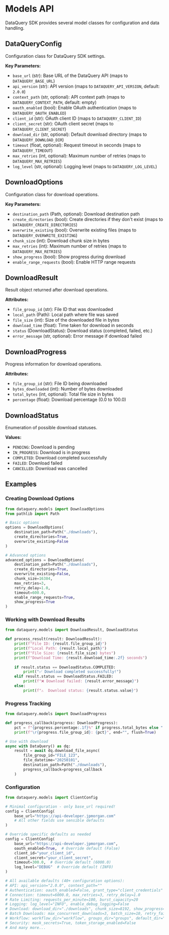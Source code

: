 # Models API

DataQuery SDK provides several model classes for configuration and data handling.

## DataQueryConfig

Configuration class for DataQuery SDK settings.

**Key Parameters:**
- `base_url` (str): Base URL of the DataQuery API (maps to `DATAQUERY_BASE_URL`)
- `api_version` (str): API version (maps to `DATAQUERY_API_VERSION`, default: `2.0.0`)
- `context_path` (str, optional): API context path (maps to `DATAQUERY_CONTEXT_PATH`, default: empty)
- `oauth_enabled` (bool): Enable OAuth authentication (maps to `DATAQUERY_OAUTH_ENABLED`)
- `client_id` (str): OAuth client ID (maps to `DATAQUERY_CLIENT_ID`)
- `client_secret` (str): OAuth client secret (maps to `DATAQUERY_CLIENT_SECRET`)
- `download_dir` (str, optional): Default download directory (maps to `DATAQUERY_DOWNLOAD_DIR`)
- `timeout` (float, optional): Request timeout in seconds (maps to `DATAQUERY_TIMEOUT`)
- `max_retries` (int, optional): Maximum number of retries (maps to `DATAQUERY_MAX_RETRIES`)
- `log_level` (str, optional): Logging level (maps to `DATAQUERY_LOG_LEVEL`)

## DownloadOptions

Configuration class for download operations.

**Key Parameters:**
- `destination_path` (Path, optional): Download destination path
- `create_directories` (bool): Create directories if they don't exist (maps to `DATAQUERY_CREATE_DIRECTORIES`)
- `overwrite_existing` (bool): Overwrite existing files (maps to `DATAQUERY_OVERWRITE_EXISTING`)
- `chunk_size` (int): Download chunk size in bytes
- `max_retries` (int): Maximum number of retries (maps to `DATAQUERY_MAX_RETRIES`)
- `show_progress` (bool): Show progress during download
- `enable_range_requests` (bool): Enable HTTP range requests

## DownloadResult

Result object returned after download operations.

**Attributes:**
- `file_group_id` (str): File ID that was downloaded
- `local_path` (Path): Local path where file was saved
- `file_size` (int): Size of the downloaded file in bytes
- `download_time` (float): Time taken for download in seconds
- `status` (DownloadStatus): Download status (completed, failed, etc.)
- `error_message` (str, optional): Error message if download failed

## DownloadProgress

Progress information for download operations.

**Attributes:**
- `file_group_id` (str): File ID being downloaded
- `bytes_downloaded` (int): Number of bytes downloaded
- `total_bytes` (int, optional): Total file size in bytes
- `percentage` (float): Download percentage (0.0 to 100.0)

## DownloadStatus

Enumeration of possible download statuses.

**Values:**
- `PENDING`: Download is pending
- `IN_PROGRESS`: Download is in progress
- `COMPLETED`: Download completed successfully
- `FAILED`: Download failed
- `CANCELLED`: Download was cancelled

## Examples

### Creating Download Options

```python
from dataquery.models import DownloadOptions
from pathlib import Path

# Basic options
options = DownloadOptions(
    destination_path=Path("./downloads"),
    create_directories=True,
    overwrite_existing=False
)

# Advanced options
advanced_options = DownloadOptions(
    destination_path=Path("./downloads"),
    create_directories=True,
    overwrite_existing=False,
    chunk_size=16384,
    max_retries=3,
    retry_delay=1.0,
    timeout=600.0,
    enable_range_requests=True,
    show_progress=True
)
```

### Working with Download Results

```python
from dataquery.models import DownloadResult, DownloadStatus

def process_result(result: DownloadResult):
    print(f"File ID: {result.file_group_id}")
    print(f"Local Path: {result.local_path}")
    print(f"File Size: {result.file_size} bytes")
    print(f"Download Time: {result.download_time:.2f} seconds")
    
    if result.status == DownloadStatus.COMPLETED:
        print("✅ Download completed successfully!")
    elif result.status == DownloadStatus.FAILED:
        print(f"❌ Download failed: {result.error_message}")
    else:
        print(f"⚠️  Download status: {result.status.value}")
```

### Progress Tracking

```python
from dataquery.models import DownloadProgress

def progress_callback(progress: DownloadProgress):
    pct = f"{progress.percentage:.1f}%" if progress.total_bytes else "..."
    print(f"\r{progress.file_group_id}: {pct}", end="", flush=True)

# Use with download
async with DataQuery() as dq:
    result = await dq.download_file_async(
        file_group_id="FILE_123",
        file_datetime="20250101",
        destination_path=Path("./downloads"),
        progress_callback=progress_callback
    )
```

### Configuration

```python
from dataquery.models import ClientConfig

# Minimal configuration - only base_url required!
config = ClientConfig(
    base_url="https://api-developer.jpmorgan.com"
    # All other fields use sensible defaults
)

# Override specific defaults as needed
config = ClientConfig(
    base_url="https://api-developer.jpmorgan.com",
    oauth_enabled=True,  # Override default (False)
    client_id="your_client_id",
    client_secret="your_client_secret",
    timeout=300.0,  # Override default (6000.0)
    log_level="DEBUG"  # Override default (INFO)
)

# All available defaults (40+ configuration options):
# API: api_version="2.0.0", context_path=""
# Authentication: oauth_enabled=False, grant_type="client_credentials"
# Connection: timeout=6000.0, max_retries=3, retry_delay=1.0
# Rate Limiting: requests_per_minute=100, burst_capacity=20
# Logging: log_level="INFO", enable_debug_logging=False
# Download: download_dir="./downloads", chunk_size=8192, show_progress=True
# Batch Downloads: max_concurrent_downloads=3, batch_size=10, retry_failed=True
# Workflow: workflow_dir="workflow", groups_dir="groups", default_dir="files"
# Security: mask_secrets=True, token_storage_enabled=False
# And many more...
```
